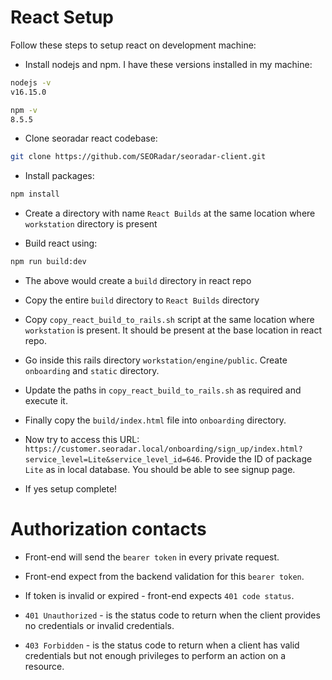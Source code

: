 # React Setup

Follow these steps to setup react on development machine:

- Install nodejs and npm. I have these versions installed in my machine:
```sh
nodejs -v
v16.15.0
```

```sh
npm -v
8.5.5
```

- Clone seoradar react codebase:
```sh
git clone https://github.com/SEORadar/seoradar-client.git
```

- Install packages:
```sh
npm install
```

- Create a directory with name `React Builds` at the same location where `workstation` directory is present

- Build react using:
```sh
npm run build:dev
```

- The above would create a `build` directory in react repo

- Copy the entire `build` directory to `React Builds` directory

- Copy `copy_react_build_to_rails.sh` script at the same location where `workstation` is present. It should be present at the base location in react repo.

- Go inside this rails directory `workstation/engine/public`. Create `onboarding` and `static` directory.

- Update the paths in `copy_react_build_to_rails.sh` as required and execute it.

- Finally copy the `build/index.html` file into `onboarding` directory.

- Now try to access this URL: `https://customer.seoradar.local/onboarding/sign_up/index.html?service_level=Lite&service_level_id=646`. Provide the ID of package `Lite` as in local database. You should be able to see signup page.

- If yes setup complete!

# Authorization contacts
- Front-end will send the `bearer token` in every private request. 

- Front-end expect from the backend validation for this `bearer token`. 

- If token is invalid or expired - front-end expects `401 code status`. 

- `401 Unauthorized` - is the status code to return when the client provides no credentials or invalid credentials.

- `403 Forbidden` -  is the status code to return when a client has valid credentials but not enough privileges to perform an action on a resource.